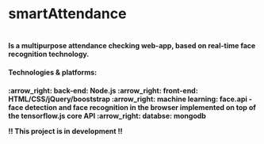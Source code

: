 <h1> smartAttendance <h1>
<h4> Is a multipurpose attendance checking web-app, based on real-time face recognition technology.<h4>
<h4> Technologies & platforms: <h4>
  :arrow_right: back-end: Node.js
  :arrow_right: front-end: HTML/CSS/jQuery/booststrap
  :arrow_right: machine learning: face.api - face detection and face recognition in the browser implemented on top of the tensorflow.js core API
  :arrow_right: databse: mongodb
  
  :bangbang: This project is in development :bangbang:
